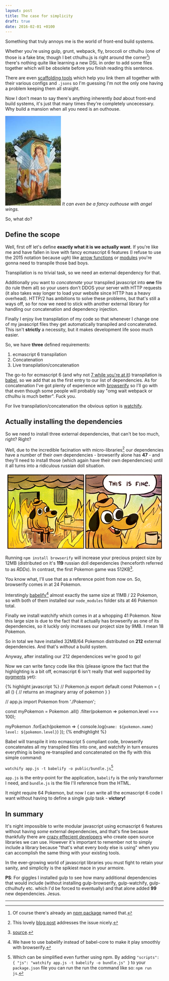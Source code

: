 ```yaml
---
layout: post
title: The case for simplicity
draft: true
date: 2016-02-01 +0100
---
```


Something that truly annoys me is the world of front-end build systems.

Whether you're using gulp, grunt, webpack, fly, broccoli or cthulhu (one of those is a fake
btw, though I bet cthulhu.js is right around the corner[^1]) there's nothing
quite like learning a new DSL in order to add some files together which
will be obsolete before you finish reading this sentence.

There are even [scaffolding tools](http://yeoman.io) which help you link them all together
with their various configs and `.jsons` so I'm guessing I'm not the only one
having a problem keeping them all straight. 

Now I don't mean to say there's anything inherently *bad* about front-end
build systems, it's just that many times they're completely uncecessary. Why build
a mansion when all you need is an outhouse.

![outhouse](/public/images/posts/outhouse.jpg)
*It can even be a fancy outhouse with angel wings.*

So, what do?

## Define the scope

Well, first off let's define **exactly what it is we actually want**. If you're like 
me and have fallen in love with fancy ecmascript 6 features (I refuse to use the 2015 notation because *ugh*)
like [arrow functions](http://exploringjs.com/es6/ch_arrow-functions.html) or 
[modules](http://exploringjs.com/es6/ch_modules.html) you're gonna need to transpile those bad boys.

Transpilation is no trivial task, so we need an external dependency for that.

Additionally you want to *concatenate* your transpiled javascript into **one** file (to rule them all) 
so your users don't DDOS your server with HTTP requests (it also takes way longer to load your website 
since HTTP has a heavy overhead). HTTP/2 has ambitions to solve these problems, but
that's still a ways off, so for now we need to stick with another external library for handling
our concatenation and dependency injection.

Finally I enjoy live transpilation of my code so that whenever I change one of my javascript 
files they get automatically transpiled and concatenated. This isn't **strictly** a necessity, but
it makes development life sooo much easier. 

So, we have **three** defined requirements:
  1.  ecmascript 6 transpilation
  2.  Concatenation
  3.  Live transpilation/concatenation

The go-to for ecmascript 6 (and why not [7 while you're at it](http://technologyadvice.github.io/es7-decorators-babel6/)) transpilation is [babel](https://babeljs.io),
so we add that as the first entry to our list of dependencies. As for concatenation
I've got plenty of experience with [browserify](https://browserify.org) so I'll go with that
even though some people will probably say "omg wait webpack or cthulhu is much better". Fuck you. 

For live transpilation/concatenation the obvious option is [watchify](https://github.com/substack/watchify).

## Actually installing the dependencies

So we need to install three external dependencies, that can't be too much, right? Right?

Well, due to the incredible facination with micro-libraries[^2] our dependencies have a 
number of their *own* dependencies - browserify alone has **47** - and they'll need to
install those (which again have their own dependencies) until it all turns into a 
ridiculous russian doll situation.

![fine](/public/images/posts/fine.png)

Running `npm install browserify` will increase your precious project size by 12MB (distributed
on it's **119** russian doll dependencies (henceforth referred to as *RDDs*). In contrast, 
the first Pokemon game was 512KB[^3]. 

You know what, I'll use that as a reference point from now on. 
So, browserify comes in at 24 Pokemon.

Interstingly [babelify](https://github.com/babel/babelify)[^4] almost exactly the same size at 11MB / 22 Pokemon, so with both of them
installed our `node_modules` folder sits at 46 Pokemon total. 

Finally we install watchify which comes in at a whopping 41 Pokemon. Now this large size is due
to the fact that it actually has browserify as one of its dependencies, so it luckly only
increases our project size by 9MB. I mean 18 Pokemon.

So in total we have installed 32MB/64 Pokemon distributed on **212** external dependencies.
And that's *without* a build system.

Anyway, after installing our 212 dependencices we're good to go!

Now we can write fancy code like this (please ignore the fact that the 
highlighting is a bit off, ecmascript 6 isn't really that well 
supported by [pygments](http://pygments.org) yet):

{% highlight javascript %}
// Pokemon.js
export default const Pokemon = {
  all () {
    // returns an imaginary array of pokemon
  }
}

// app.js
import Pokemon from './Pokemon';

const myPokemon = Pokemon
    .all() 
    .filter(pokemon => pokemon.level === 100);

myPokemon
  .forEach(pokemon => {
    console.log(`name: ${pokemon.name} level: ${pokemon.level}`)
  });
{% endhighlight %}

Babel will transpile it into ecmascript 5 compliant code, browserify concatenates all
my transpiled files into one, and watchify in turn ensures everything is being re-transpiled
and concatenated on the fly with this simple command:

`watchify app.js -t babelify -o public/bundle.js`[^5]

`app.js` is the entry-point for the application, `babelify` is the
only transformer I need, and `bundle.js` is the file I'll reference
from the HTML.

It might require 64 Pokemon, but now I can write all the
ecmascript 6 code I want without having to define a single gulp task - **victory!**

## In summary

It's night impossible to write modular javascript using ecmascript 6 
features without having *some* external dependencies, and that's fine
because thankfully there are [crazy effecient developers](https://github.com/substack) who create open source
libraries we can use. However it's important to remember not to simply
include a library because "that's what every body else is using" when 
you can accomplish the same thing with your existing tools.

In the ever-growing world of javascript libraries you must fight
to retain your sanity, and simplicity is the spikiest mace in your armoire.

**PS**: For giggles I installed gulp to see how many additional dependencies
that would include (without installing gulp-browserify, 
gulp-watchify, gulp-cthulhufy etc. which I'd be forced to 
eventually) and that alone added **99** new dependencies. Jesus.

---

[^1]: Of course there's already an [npm package](https://www.npmjs.com/package/cthulhu) named that.
[^2]: This lovely [blog post](https://medium.com/@Rich_Harris/small-modules-it-s-not-quite-that-simple-3ca532d65de4#.ord2vv650) addresses the issue nicely.
[^3]: [source](https://en.wikipedia.org/wiki/Game_Boy#Technical_specifications).
[^4]: We have to use babelify instead of babel-core to make it play smoothly with browserify.
[^5]: Which can be simplified even further using npm. By adding `"scripts": { "js": "watchify app.js -t babelify -o bundle.js" }` to your `package.json` file you can run the run the command like so: `npm run js`.
